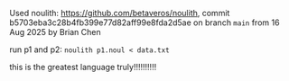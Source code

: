 
Used noulith: https://github.com/betaveros/noulith, commit b5703eba3c28b4fb399e77d82aff99e8fda2d5ae on branch `main` from 16 Aug 2025 by Brian Chen

run p1 and p2: `noulith p1.noul < data.txt`



this is the greatest language truly!!!!!!!!!!
